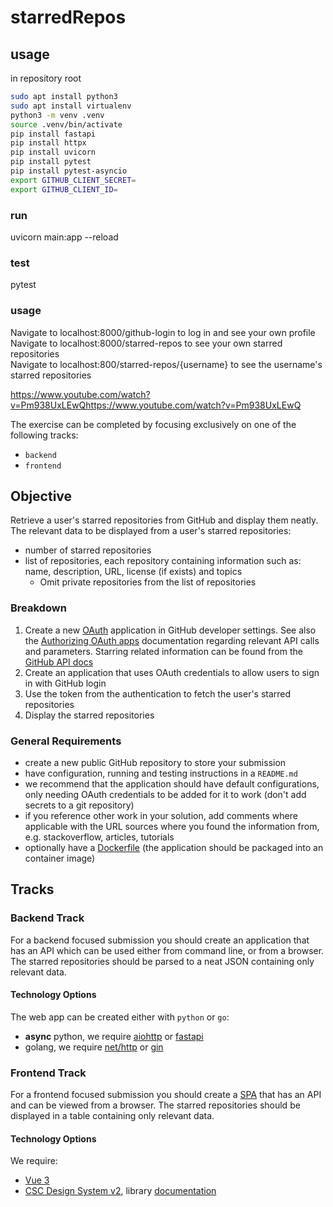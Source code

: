 # starredRepos

## usage
in repository root
```bash
sudo apt install python3
sudo apt install virtualenv
python3 -m venv .venv
source .venv/bin/activate
pip install fastapi 
pip install httpx
pip install uvicorn
pip install pytest
pip install pytest-asyncio
export GITHUB_CLIENT_SECRET=
export GITHUB_CLIENT_ID=
```


### run
uvicorn main:app --reload

### test
pytest

### usage
Navigate to localhost:8000/github-login to log in and see your own profile<br>
Navigate to localhost:8000/starred-repos to see your own starred repositories<br>
Navigate to localhost:800/starred-repos/{username} to see the username's starred repositories




https://www.youtube.com/watch?v=Pm938UxLEwQhttps://www.youtube.com/watch?v=Pm938UxLEwQ

The exercise can be completed by focusing exclusively on one of the following tracks:
- `backend` 
- `frontend`

## Objective

Retrieve a user's starred repositories from GitHub and display them neatly.
The relevant data to be displayed from a user's starred repositories:
- number of starred repositories
- list of repositories, each repository containing information such as: name, description, URL, license (if exists) and topics
   - Omit private repositories from the list of repositories


### Breakdown

1. Create a new [OAuth](https://docs.github.com/en/apps/oauth-apps/building-oauth-apps/creating-an-oauth-app) application in GitHub developer settings. See also the [Authorizing OAuth apps](https://docs.github.com/en/apps/oauth-apps/building-oauth-apps/authorizing-oauth-apps) documentation regarding relevant API calls and parameters. Starring related information can be found from the [GitHub API docs](https://docs.github.com/en/rest/activity/starring?apiVersion=2022-11-28)
2. Create an application that uses OAuth credentials to allow users to sign in with GitHub login
3. Use the token from the authentication to fetch the user's starred repositories
4. Display the starred repositories


### General Requirements

- create a new public GitHub repository to store your submission
- have configuration, running and testing instructions in a `README.md`
- we recommend that the application should have default configurations, only needing OAuth credentials to be added for it to work (don't add secrets to a git repository)
- if you reference other work in your solution, add comments where applicable with the URL sources where you found the information from, e.g. stackoverflow, articles, tutorials
- optionally have a [Dockerfile](https://docs.docker.com/reference/dockerfile/) (the application should be packaged into an container image)

## Tracks

### Backend Track

For a backend focused submission you should create an application that has an API which can be used either from command line, or from a browser. The starred repositories should be parsed to a neat JSON containing only relevant data.


#### Technology Options

The web app can be created either with `python` or `go`:
- **async** python, we require [aiohttp](https://docs.aiohttp.org/en/stable/) or [fastapi](https://fastapi.tiangolo.com/)
- golang, we require [net/http](https://pkg.go.dev/net/http) or [gin](https://gin-gonic.com/)

### Frontend Track

For a frontend focused submission you should create a [SPA](https://developer.mozilla.org/en-US/docs/Glossary/SPA) that has an API and can be viewed from a browser. The starred repositories should be displayed in a table containing only relevant data.

#### Technology Options

We require:
- [Vue 3](https://vuejs.org/)
- [CSC Design System v2](https://www.npmjs.com/package/@cscfi/csc-ui), library [documentation](https://design-system.csc.fi/)
